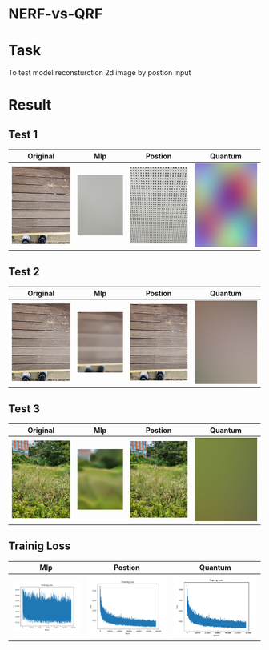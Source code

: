 # NERF-vs-QRF

# Task

To  test model reconsturction 2d image by postion input
# Result
## Test 1
|Original|Mlp|Postion|Quantum|
|---|---|---|---|
|![2d](2d-image/test2.jpg)|![2d](2d-image/results/predicted_test1.jpg_mlp.png)|![2d](2d-image/results/predicted_test1.jpg_position.png)|![2d](2d-image/results/predicted_test1.jpg_quantum.png)|


## Test 2
|Original|Mlp|Postion|Quantum|
|---|---|---|---|
|![2d](2d-image/test2.jpg)|![2d](2d-image/results/predicted_test2.jpg_mlp.png)|![2d](2d-image/results/predicted_test2.jpg_position.png)|![2d](2d-image/results/predicted_test2.jpg_quantum.png)|



## Test 3
|Original|Mlp|Postion|Quantum|
|---|---|---|---|
|![2d](2d-image/test3.jpg)|![2d](2d-image/results/predicted_test3.jpg_mlp.png)|![2d](2d-image/results/predicted_test3.jpg_position.png)|![2d](2d-image/results/predicted_test3.jpg_quantum.png)|
  
## Trainig Loss

|Mlp|Postion|Quantum|
|---|----|---|
|![2d](2d-image/loss_result/loss_graph_mlp.png)|![2d](2d-image/loss_result/loss_graph_position.png)|![2d](2d-image/loss_result/loss_graph_position.png)|


